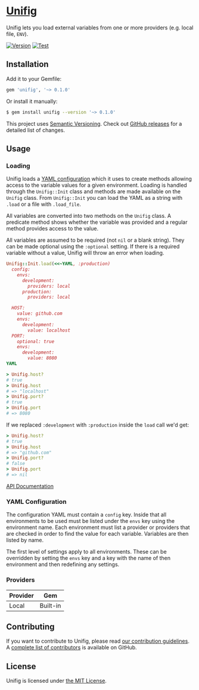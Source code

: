 # [Unifig][]

Unifig lets you load external variables from one or more providers (e.g. local file, `ENV`).

[![Version](https://img.shields.io/gem/v/unifig.svg?style=flat-square)](https://rubygems.org/gems/unifig)
[![Test](https://img.shields.io/github/workflow/status/AaronLasseigne/unifig/Test?label=Test&style=flat-square)](https://github.com/AaronLasseigne/unifig/actions?query=workflow%3ATest)

## Installation

Add it to your Gemfile:

``` rb
gem 'unifig', '~> 0.1.0'
```

Or install it manually:

``` sh
$ gem install unifig --version '~> 0.1.0'
```

This project uses [Semantic Versioning][].
Check out [GitHub releases][] for a detailed list of changes.

## Usage

### Loading

Unifig loads a [YAML configuration][] which it uses to create methods allowing access to the variable values for a given environment.
Loading is handled through the `Unifig::Init` class and methods are made available on the `Unifig` class.
From `Unifig::Init` you can load the YAML as a string with `.load` or a file with `.load_file`.

All variables are converted into two methods on the `Unifig` class.
A predicate method shows whether the variable was provided and a regular method provides access to the value.

All variables are assumed to be required (not `nil` or a blank string).
They can be made optional using the `:optional` setting.
If there is a required variable without a value, Unifig will throw an error when loading.

``` rb
Unifig::Init.load(<<~YAML, :production)
  config:
    envs:
      development:
        providers: local
      production:
        providers: local

  HOST:
    value: github.com
    envs:
      development:
        value: localhost
  PORT:
    optional: true
    envs:
      development:
        value: 8080
YAML

> Unifig.host?
# true
> Unifig.host
# => "localhost"
> Unifig.port?
# true
> Unifig.port
# => 8080
```

If we replaced `:development` with `:production` inside the `load` call we'd get:

``` rb
> Unifig.host?
# true
> Unifig.host
# => "github.com"
> Unifig.port?
# false
> Unifig.port
# => nil
```

[API Documentation][]

### YAML Configuration

The configuration YAML must contain a `config` key.
Inside that all environments to be used must be listed under the `envs` key using the environment name.
Each environment must list a provider or providers that are checked in order to find the value for each variable.
Variables are then listed by name.

The first level of settings apply to all environments.
These can be overridden by setting the `envs` key and a key with the name of then environment and then redefining any settings.

### Providers

| Provider | Gem      |
| -------- | -------- |
| Local    | Built-in |

## Contributing

If you want to contribute to Unifig, please read [our contribution guidelines][].
A [complete list of contributors][] is available on GitHub.

## License

Unifig is licensed under [the MIT License][].

[Unifig]: https://github.com/AaronLasseigne/unifig
[Semantic Versioning]: http://semver.org/spec/v2.0.0.html
[GitHub releases]: https://github.com/AaronLasseigne/unifig/releases
[YAML configuration]: #yaml-configuration
[API Documentation]: http://rubydoc.info/github/AaronLasseigne/unifig
[our contribution guidelines]: CONTRIBUTING.md
[complete list of contributors]: https://github.com/AaronLasseigne/unifig/graphs/contributors
[the MIT License]: LICENSE.txt
